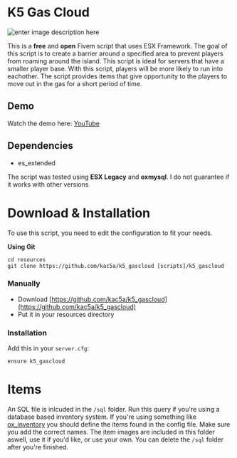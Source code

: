 # K5 Gas Cloud

![enter image description here](https://i.imgur.com/pPuv4EW.png)

This is a **free** and **open** Fivem script that uses ESX Framework. The goal of this script is to create a barrier around a specified area to prevent players from roaming around the island. This script is ideal for servers that have a smaller player base. With this script, players will be more likely to run into eachother. The script provides items that give opportunity to the players to move out in the gas for a short period of time.

## Demo

Watch the demo here: [YouTube](https://www.youtube.com/watch?v=V7GyXrgp3dw)

## Dependencies

- es_extended

The script was tested using **ESX Legacy** and **oxmysql**. I do not guarantee if it works with other versions

# Download & Installation

To use this script, you need to edit the configuration to fit your needs.

**Using Git**

```
cd resources
git clone https://github.com/kac5a/k5_gascloud [scripts]/k5_gascloud
```

### Manually

- Download [https://github.com/kac5a/k5_gascloud](https://github.com/kac5a/k5_gascloud)
- Put it in your resources directory

### Installation

Add this in your `server.cfg`:

```
ensure k5_gascloud
```

# Items

An SQL file is inlcuded in the `/sql` folder. Run this query if you're using a database based inventory system. If you're using something like [ox_inventory](https://github.com/overextended/ox_inventory) you should define the items found in the config file. Make sure you add the correct names. The item images are included in this folder aswell, use it if you'd like, or use your own. You can delete the `/sql` folder after you're finished.
